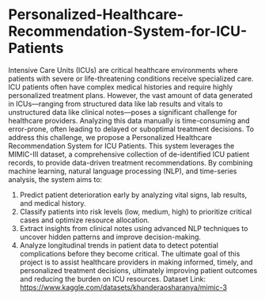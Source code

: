 # Personalized-Healthcare-Recommendation-System-for-ICU-Patients


Intensive Care Units (ICUs) are critical healthcare environments where patients with severe
or life-threatening conditions receive specialized care. ICU patients often have complex
medical histories and require highly personalized treatment plans. However, the vast amount
of data generated in ICUs—ranging from structured data like lab results and vitals to
unstructured data like clinical notes—poses a significant challenge for healthcare providers.
Analyzing this data manually is time-consuming and error-prone, often leading to delayed or
suboptimal treatment decisions.
To address this challenge, we propose a Personalized Healthcare Recommendation System
for ICU Patients. This system leverages the MIMIC-III dataset, a comprehensive
collection of de-identified ICU patient records, to provide data-driven treatment
recommendations. By combining machine learning, natural language processing (NLP),
and time-series analysis, the system aims to:
1. Predict patient deterioration early by analyzing vital signs, lab results, and medical
history.
2. Classify patients into risk levels (low, medium, high) to prioritize critical cases and
optimize resource allocation.
3. Extract insights from clinical notes using advanced NLP techniques to uncover
hidden patterns and improve decision-making.
4. Analyze longitudinal trends in patient data to detect potential complications before
they become critical.
The ultimate goal of this project is to assist healthcare providers in making informed, timely,
and personalized treatment decisions, ultimately improving patient outcomes and reducing
the burden on ICU resources.
Dataset Link: https://www.kaggle.com/datasets/khanderaosharanya/mimic-3
